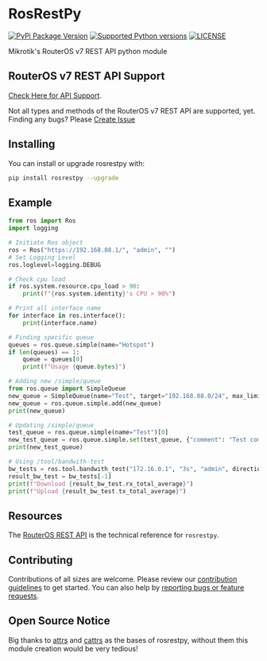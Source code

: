 # RosRestPy

[![PyPi Package Version](https://img.shields.io/pypi/v/rosrestpy)](https://pypi.org/project/rosrestpy/)
[![Supported Python versions](https://img.shields.io/pypi/pyversions/rosrestpy)](https://pypi.org/project/rosrestpy/)
[![LICENSE](https://img.shields.io/github/license/icosa-consulting/rosrestpy)](https://github.com/icosa-consulting/rosrestpy/blob/main/LICENSE)

Mikrotik's RouterOS v7 REST API python module

## RouterOS v7 REST API Support

[Check Here for API Support](https://github.com/icosa-consulting/rosrestpy/blob/main/TODO.md).

Not all types and methods of the RouterOS v7 REST API are supported, yet.
Finding any bugs? Please [Create Issue](https://github.com/icosa-consulting/rosrestpy/issues)

## Installing

You can install or upgrade rosrestpy with:

```bash
pip install rosrestpy --upgrade
```

## Example

```python
from ros import Ros
import logging

# Initiate Ros object
ros = Ros("https://192.168.88.1/", "admin", "")
# Set Logging Level
ros.loglevel=logging.DEBUG

# Check cpu load
if ros.system.resource.cpu_load > 90:
    print(f"{ros.system.identity}'s CPU > 90%")

# Print all interface name
for interface in ros.interface():
    print(interface.name)

# Finding specific queue
queues = ros.queue.simple(name="Hotspot")
if len(queues) == 1:
    queue = queues[0]
    print(f"Usage {queue.bytes}")

# Adding new /simple/queue
from ros.queue import SimpleQueue
new_queue = SimpleQueue(name="Test", target="192.168.88.0/24", max_limit="10M/10M", disabled=True)
new_queue = ros.queue.simple.add(new_queue)
print(new_queue)

# Updating /simple/queue
test_queue = ros.queue.simple(name="Test")[0]
new_test_queue = ros.queue.simple.set(test_queue, {"comment": "Test comment"})
print(new_test_queue)

# Using /tool/bandwith-test
bw_tests = ros.tool.bandwith_test("172.16.0.1", "3s", "admin", direction="both")
result_bw_test = bw_tests[-1]
print(f"Download {result_bw_test.rx_total_average}")
print(f"Upload {result_bw_test.tx_total_average}")
```

## Resources

The [RouterOS REST API](https://help.mikrotik.com/docs/display/ROS/REST+API) is the technical reference for `rosrestpy`.

## Contributing

Contributions of all sizes are welcome. Please review our [contribution guidelines](https://github.com/icosa-consulting/rosrestpy/blob/main/CONTRIBUTING.md "How To Contribute") to get started. You can also help by [reporting bugs or feature requests](https://github.com/icosa-consulting/rosrestpy/issues/new/choose).

## Open Source Notice

Big thanks to [attrs](https://www.attrs.org/) and [cattrs](https://catt.rs/) as the bases of rosrestpy, without them this module creation would be very tedious!
